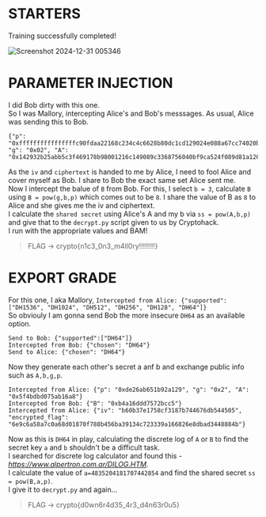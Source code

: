 # STARTERS
Training successfully completed!  

![Screenshot 2024-12-31 005346](https://github.com/user-attachments/assets/be98719e-2d33-4b89-a210-fae30b74fc6d)

# PARAMETER INJECTION
I did Bob dirty with this one.  
So I was Mallory, intercepting Alice's and Bob's messsages. As usual, Alice was sending this to Bob.
```
{"p": "0xffffffffffffffffc90fdaa22168c234c4c6628b80dc1cd129024e088a67cc74020bbea63b139b22514a08798e3404ddef9519b3cd3a431b302b0a6df25f14374fe1356d6d51c245e485b576625e7ec6f44c42e9a637ed6b0bff5cb6f406b7edee386bfb5a899fa5ae9f24117c4b1fe649286651ece45b3dc2007cb8a163bf0598da48361c55d39a69163fa8fd24cf5f83655d23dca3ad961c62f356208552bb9ed529077096966d670c354e4abc9804f1746c08ca237327ffffffffffffffff", "g": "0x02", "A": "0x142932b25abb5c3f469178b98001216c149089c3368756040bf9ca524f089d81a126e1819df08c945d9207125d0bf93ff40e9c26c0fee97e3aca45410a9e66757f92b4deec1ec68b546ec90f822c49afcda2df91bc984e8a59f8e9e608ba1100f3184b52cfe4e443436f8acff79e50f19bbc63288ea16bb28c7fbabf756b8e819b50e639ffa17df2ad8c0cce35180b4d30c2853903dea8fd71da36df4f7547031d425c389b06580fdf5f54d47e670cb27e0efe446d3c8aebc336c0a2a8fe3f74"}
```
As the `iv` and `ciphertext` is handed to me by Alice, I need to fool Alice and cover myself as Bob. I share to Bob the exact same set Alice sent me.  
Now I intercept the balue of `B` from Bob. For this, I select `b = 3`, calculate `B` using `B = pow(g,b,p)` which comes out to be `8`. I share the value of B as `8` to Alice and she gives me the iv and ciphertext.  
I calculate the `shared secret` using Alice's A and my b via `ss = pow(A,b,p)` and give that to the `decrypt.py` script given to us by Cryptohack.  
I run with the appropriate values and BAM!
> FLAG -> crypto{n1c3_0n3_m4ll0ry!!!!!!!!}

# EXPORT GRADE
For this one, I aka Mallory, `Intercepted from Alice: {"supported": ["DH1536", "DH1024", "DH512", "DH256", "DH128", "DH64"]}`  
So obviouly I am gonna send Bob the more insecure `DH64` as an available option.
```
Send to Bob: {"supported":["DH64"]}
Intercepted from Bob: {"chosen": "DH64"}
Send to Alice: {"chosen": "DH64"}
```
Now they generate each other's secret a anf b and exchange public info such as `A,b,g,p`.  
```
Intercepted from Alice: {"p": "0xde26ab651b92a129", "g": "0x2", "A": "0x5f4bdbd075ab16a8"}
Intercepted from Bob: {"B": "0xb4a16ddd7572bcc5"}
Intercepted from Alice: {"iv": "b60b37e1758cf3187b744676db544505", "encrypted_flag": "6e9c6a58a7c0a68d01870f788b456ba39134c723339a166826e8dbad3448884b"}
```
Now as this is `DH64` in play, calculating the discrete log of `A` or `B` to find the secret key `a` and `b` shouldn't be a difficult task.  
I searched for discrete log calculator and found this - _https://www.alpertron.com.ar/DILOG.HTM_.  
I calculate the value of `a=4835204181707442854` and find the shared secret `ss = pow(B,a,p)`.  
I give it to `decrypt.py` and again...

> FLAG -> crypto{d0wn6r4d35_4r3_d4n63r0u5}
